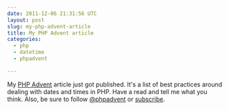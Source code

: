 ```yaml
---
date: 2011-12-06 21:31:56 UTC
layout: post
slug: my-php-advent-article
title: My PHP Advent article
categories:
  - php
  - datetime
  - phpadvent

---
```

<p>
My <a href="http://phpadvent.org/2011/dates-and-times-by-evert-pot">PHP Advent</a> article just got published. It's a list of best practices around dealing with dates and times in PHP. Have a read and tell me what you think. Also, be sure to follow <a href="https://twitter.com/#!/phpadvent">@phpadvent</a> or <a href="http://feeds.feedburner.com/phpadvent">subscribe</a>.
</p>